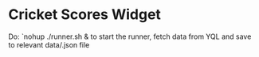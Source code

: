 # Cricket Scores Widget
Do:
`nohup ./runner.sh &
to start the runner, fetch data from YQL and save to relevant data/.json file
